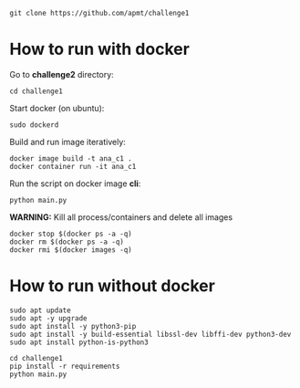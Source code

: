 ```
git clone https://github.com/apmt/challenge1
```
# How to run with docker
Go to **challenge2** directory:
```
cd challenge1
```
Start docker (on ubuntu):
```
sudo dockerd
```
Build and run image iteratively:
```
docker image build -t ana_c1 .
docker container run -it ana_c1
```

Run the script on docker image **cli**:
```
python main.py
```


**WARNING:** Kill all process/containers and delete all images
```
docker stop $(docker ps -a -q)
docker rm $(docker ps -a -q)
docker rmi $(docker images -q)
```

# How to run without docker
```
sudo apt update
sudo apt -y upgrade
sudo apt install -y python3-pip
sudo apt install -y build-essential libssl-dev libffi-dev python3-dev
sudo apt install python-is-python3
```
```
cd challenge1
pip install -r requirements
python main.py
```
